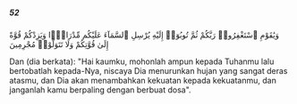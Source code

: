 ##### 52

<span class="ayah">وَيَٰقَوْمِ ٱسْتَغْفِرُوا۟ رَبَّكُمْ ثُمَّ تُوبُوٓا۟ إِلَيْهِ يُرْسِلِ ٱلسَّمَآءَ عَلَيْكُم مِّدْرَارًۭا وَيَزِدْكُمْ قُوَّةً إِلَىٰ قُوَّتِكُمْ وَلَا تَتَوَلَّوْا۟ مُجْرِمِينَ</span>

<span class="ayah_translation">Dan (dia berkata): "Hai kaumku, mohonlah ampun kepada Tuhanmu lalu bertobatlah kepada-Nya, niscaya Dia menurunkan hujan yang sangat deras atasmu, dan Dia akan menambahkan kekuatan kepada kekuatanmu, dan janganlah kamu berpaling dengan berbuat dosa".</span>
